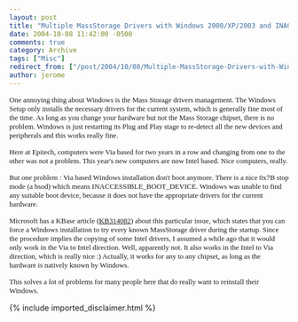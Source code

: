 ```yaml
---
layout: post
title: "Multiple MassStorage Drivers with Windows 2000/XP/2003 and INACCESSIBLE_BOOT_DEVICE"
date: 2004-10-08 11:42:00 -0500
comments: true
category: Archive
tags: ["Misc"]
redirect_from: ["/post/2004/10/08/Multiple-MassStorage-Drivers-with-Windows-2000XP2003-and-INACCESSIBLE_BOOT_DEVICE", "/post/2004/10/08/multiple-massstorage-drivers-with-windows-2000xp2003-and-inaccessible_boot_device"]
author: jerome
---
```

<!-- more -->
<p>
<font face="Tahoma" size="2">One annoying thing about Windows is the Mass Storage drivers management. The Windows Setup only installs the necessary drivers for the current system, which is generally fine most of the time. </font><font face="Tahoma" size="2">As long as you change your hardware but not the Mass Storage chipset, there is no problem. Windows is just restarting its Plug and Play stage to re-detect all the new devices and peripherals and this works really fine.</font>
</p>
<p>
<font face="Tahoma" size="2">Here at Epitech, computers were Via based for two years in a row and changing from one to the other was not a problem. This year&#39;s new computers are now Intel based. Nice computers, really. </font>
</p>
<p>
<font face="Tahoma" size="2">But one problem : Via based Windows installation don&#39;t boot anymore. There is a nice 0x7B stop mode (a bsod) which means INACCESSIBLE_BOOT_DEVICE. Windows was unable&nbsp;to find any suitable boot device, because it does not have the appropriate drivers for the current hardware.</font>
</p>
<p>
<font face="Tahoma" size="2">Microsoft has a KBase article (<a href="http://support.microsoft.com/default.aspx?scid=kb;en-us;314082">KB314082</a>)&nbsp;about this particular issue, which states that you can force a Windows installation to try every known MassStorage driver during the startup. Since the procedure implies the copying of some Intel drivers, I assumed a while ago that it would only work in the Via to Intel direction. </font><font face="Tahoma" size="2">Well, apparently not. It also works in the Intel to Via direction, which is really nice :) Actually, it works for any to any chipset, as long as the hardware is natively known by Windows. </font>
</p>
<p>
<font face="Tahoma" size="2">This solves a lot of problems for many people here that do really want to reinstall their Windows.</font>
</p>

{% include imported_disclaimer.html %}

